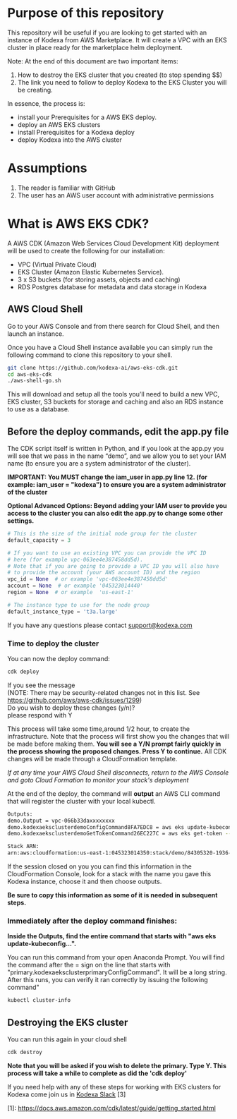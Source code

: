 # Purpose of this repository

This repository will be useful if you are looking to get started with an instance of Kodexa from AWS Marketplace. It
will create a VPC with an EKS cluster in place ready for the marketplace helm deployment.

Note: At the end of this document are two important items:

1. How to destroy the EKS cluster that you created (to stop spending $$)
1. The link you need to follow to deploy Kodexa to the EKS Cluster you will be creating.

In essence, the process is:

- install your Prerequisites for a AWS EKS deploy.
- deploy an AWS EKS clusters
- install Prerequisites for a Kodexa deploy
- deploy Kodexa into the AWS cluster

# Assumptions

1. The reader is familiar with GitHub
1. The user has an AWS user account with administrative permissions

# What is AWS EKS CDK?

A AWS CDK (Amazon Web Services Cloud Development Kit) deployment will be used to create the following for our
installation:

* VPC (Virtual Private Cloud)
* EKS Cluster (Amazon Elastic Kubernetes Service).
* 3 x S3 buckets (for storing assets, objects and caching)
* RDS Postgres database for metadata and data storage in Kodexa

## AWS Cloud Shell

Go to your AWS Console and from there search for Cloud Shell, and then launch an instance.

Once you have a Cloud Shell instance available you can simply run the following command to clone this repository to your
shell.

```bash
git clone https://github.com/kodexa-ai/aws-eks-cdk.git
cd aws-eks-cdk
./aws-shell-go.sh
```

This will download and setup all the tools you'll need to build a new VPC, EKS cluster, S3 buckets for storage and
caching and also an RDS instance to use as a database.

## Before the deploy commands, edit the app.py file

The CDK script itself is written in Python, and if you look at the app.py you will see that we pass in the name “demo”,
and we allow you to set your IAM name (to ensure you are a system administrator of the cluster).

**IMPORTANT: You MUST change the iam_user in app.py line 12. (for example: iam_user = "kodexa") to ensure you are a
system administrator of the cluster**

**Optional Advanced Options: Beyond adding your IAM user to provide you access to the cluster you can also edit the
app.py to change some other settings.**

```python
# This is the size of the initial node group for the cluster
default_capacity = 3

# If you want to use an existing VPC you can provide the VPC ID
# here (for example vpc-063ee4e387458dd5d).
# Note that if you are going to provide a VPC ID you will also have
# to provide the account (your AWS account ID) and the region
vpc_id = None  # or example 'vpc-063ee4e387458dd5d'
account = None  # or example '045323014440'
region = None  # or example  'us-east-1'

# The instance type to use for the node group
default_instance_type = 't3a.large'
```

If you have any questions please contact support@kodexa.com

### Time to deploy the cluster ###

You can now the deploy command:

```bash 
cdk deploy
```
If you see the message  
     (NOTE: There may be security-related changes not in this list. See https://github.com/aws/aws-cdk/issues/1299)  
     Do you wish to deploy these changes (y/n)?   
please respond with Y  


This process will take some time,around 1/2 hour, to create the infrastructure. Note that the process will first show
you the changes that will be made before making them. **You will see a Y/N prompt fairly quickly in the process showing
the proposed changes. Press Y to continue.**
All CDK changes will be made through a CloudFormation template.

*If at any time your AWS Cloud Shell disconnects, return to the AWS Console and goto Cloud Formation to monitor your
stack's deployment*

At the end of the deploy, the command will **output** an AWS CLI command that will register the cluster with your local
kubectl.

```bash
Outputs:
demo.Output = vpc-066b33daxxxxxxxx
demo.kodexaeksclusterdemoConfigCommand8FA7EDC8 = aws eks update-kubeconfig --name kodexa-eks-cluster-demo --region us-east-1 --role-arn arn:aws:iam::045323014350:role/demo-kodexaeksadminroledemo56DDE46B-xxxxxxxx
demo.kodexaeksclusterdemoGetTokenCommand26EC227C = aws eks get-token --cluster-name kodexa-eks-cluster-demo --region us-east-1 --role-arn arn:aws:iam::045323014350:role/demo-kodexaeksadminroledemo56DDE46B-xxxxxxxxx

Stack ARN:
arn:aws:cloudformation:us-east-1:045323014350:stack/demo/84305320-1936-11eb-xxxx-xxxxxxxxx
```

If the session closed on you you can find this information in the CloudFormation Console, look for a stack with the name
you gave this Kodexa instance, choose it and then choose outputs.

**Be sure to copy this information as some of it is needed in subsequent steps.**

### Immediately after the deploy command finishes:

**Inside the Outputs, find the entire command that starts with "aws eks update-kubeconfig...".**

You can run this command from your open Anaconda Prompt. You will find the command after the = sign on the line that
starts with "primary.kodexaeksclusterprimaryConfigCommand". It will be a long string. After this runs, you can verify it
ran correctly by issuing the following command"

```bash
kubectl cluster-info
```

## Destroying the EKS cluster

You can run this again in your cloud shell

```bash
cdk destroy
```

**Note that you will be asked if you wish to delete the primary. Type Y. This process will take a while to complete as
did the 'cdk deploy'**

If you need help with any of these steps for working with EKS clusters for Kodexa come join us
in [Kodexa Slack](https://slack.kodexa.com) \[3\]

\[1\]:    https://docs.aws.amazon.com/cdk/latest/guide/getting_started.html
